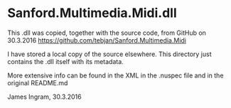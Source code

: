 Sanford.Multimedia.Midi.dll
===========================

This .dll was copied, together with the source code, from GitHub on 30.3.2016
https://github.com/tebjan/Sanford.Multimedia.Midi

I have stored a local copy of the source elsewhere.
This directory just contains the .dll itself with its metadata.

More extensive info can be found in the XML in the .nuspec file
and in the original README.md

James Ingram, 30.3.2016
